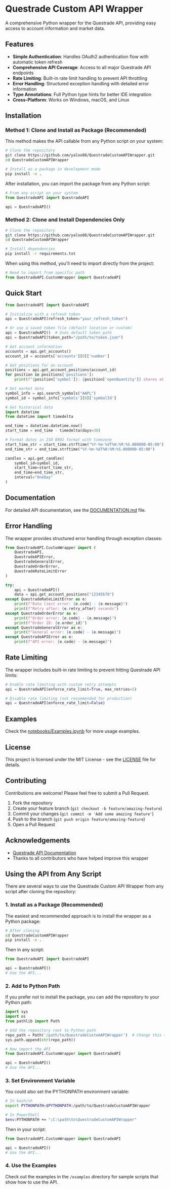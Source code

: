 # Questrade Custom API Wrapper

A comprehensive Python wrapper for the Questrade API, providing easy access to account information and market data.

## Features

- **Simple Authentication**: Handles OAuth2 authentication flow with automatic token refresh
- **Comprehensive API Coverage**: Access to all major Questrade API endpoints
- **Rate Limiting**: Built-in rate limit handling to prevent API throttling
- **Error Handling**: Structured exception handling with detailed error information
- **Type Annotations**: Full Python type hints for better IDE integration
- **Cross-Platform**: Works on Windows, macOS, and Linux

## Installation

### Method 1: Clone and Install as Package (Recommended)

This method makes the API callable from any Python script on your system:

```bash
# Clone the repository
git clone https://github.com/yaloo88/QuestradeCustomAPIWrapper.git
cd QuestradeCustomAPIWrapper

# Install as a package in development mode
pip install -e .
```

After installation, you can import the package from any Python script:

```python
# From any script on your system
from QuestradeAPI import QuestradeAPI

api = QuestradeAPI()
```

### Method 2: Clone and Install Dependencies Only

```bash
# Clone the repository
git clone https://github.com/yaloo88/QuestradeCustomAPIWrapper.git
cd QuestradeCustomAPIWrapper

# Install dependencies
pip install -r requirements.txt
```

When using this method, you'll need to import directly from the project:

```python
# Need to import from specific path
from QuestradeAPI.CustomWrapper import QuestradeAPI
```

## Quick Start

```python
from QuestradeAPI import QuestradeAPI

# Initialize with a refresh token
api = QuestradeAPI(refresh_token="your_refresh_token")

# Or use a saved token file (default location or custom)
api = QuestradeAPI()  # Uses default token path
api = QuestradeAPI(token_path="/path/to/token.json")

# Get account information
accounts = api.get_accounts()
account_id = accounts['accounts'][0]['number']

# Get positions for an account
positions = api.get_account_positions(account_id)
for position in positions['positions']:
    print(f"{position['symbol']}: {position['openQuantity']} shares at ${position['currentPrice']}")

# Get market data
symbol_info = api.search_symbols("AAPL")
symbol_id = symbol_info['symbols'][0]['symbolId']

# Get historical data
import datetime
from datetime import timedelta

end_time = datetime.datetime.now()
start_time = end_time - timedelta(days=30)

# Format dates in ISO 8601 format with timezone
start_time_str = start_time.strftime("%Y-%m-%dT%H:%M:%S.000000-05:00")
end_time_str = end_time.strftime("%Y-%m-%dT%H:%M:%S.000000-05:00")

candles = api.get_candles(
    symbol_id=symbol_id,
    start_time=start_time_str,
    end_time=end_time_str,
    interval="OneDay"
)
```

## Documentation

For detailed API documentation, see the [DOCUMENTATION.md](QuestradeAPI/DOCUMENTATION.md) file.

## Error Handling

The wrapper provides structured error handling through exception classes:

```python
from QuestradeAPI.CustomWrapper import (
    QuestradeAPI, 
    QuestradeAPIError, 
    QuestradeGeneralError, 
    QuestradeOrderError,
    QuestradeRateLimitError
)

try:
    api = QuestradeAPI()
    data = api.get_account_positions("12345678")
except QuestradeRateLimitError as e:
    print(f"Rate limit error: {e.code} - {e.message}")
    print(f"Retry after: {e.retry_after} seconds")
except QuestradeOrderError as e:
    print(f"Order error: {e.code} - {e.message}")
    print(f"Order ID: {e.order_id}")
except QuestradeGeneralError as e:
    print(f"General error: {e.code} - {e.message}")
except QuestradeAPIError as e:
    print(f"API error: {e.code} - {e.message}")
```

## Rate Limiting

The wrapper includes built-in rate limiting to prevent hitting Questrade API limits:

```python
# Enable rate limiting with custom retry attempts
api = QuestradeAPI(enforce_rate_limit=True, max_retries=5)

# Disable rate limiting (not recommended for production)
api = QuestradeAPI(enforce_rate_limit=False)
```

## Examples

Check the [notebooks/Examples.ipynb](notebooks/Examples.ipynb) for more usage examples.

## License

This project is licensed under the MIT License - see the [LICENSE](LICENSE) file for details.

## Contributing

Contributions are welcome! Please feel free to submit a Pull Request.

1. Fork the repository
2. Create your feature branch (`git checkout -b feature/amazing-feature`)
3. Commit your changes (`git commit -m 'Add some amazing feature'`)
4. Push to the branch (`git push origin feature/amazing-feature`)
5. Open a Pull Request

## Acknowledgements

- [Questrade API Documentation](https://www.questrade.com/api/documentation/getting-started)
- Thanks to all contributors who have helped improve this wrapper 

## Using the API from Any Script

There are several ways to use the Questrade Custom API Wrapper from any script after cloning the repository:

### 1. Install as a Package (Recommended)

The easiest and recommended approach is to install the wrapper as a Python package:

```bash
# After cloning
cd QuestradeCustomAPIWrapper
pip install -e .
```

Then in any script:

```python
from QuestradeAPI import QuestradeAPI

api = QuestradeAPI()
# Use the API...
```

### 2. Add to Python Path

If you prefer not to install the package, you can add the repository to your Python path:

```python
import sys
import os
from pathlib import Path

# Add the repository root to Python path
repo_path = Path('/path/to/QuestradeCustomAPIWrapper')  # Change this to your actual path
sys.path.append(str(repo_path))

# Now import the API
from QuestradeAPI.CustomWrapper import QuestradeAPI

api = QuestradeAPI()
# Use the API...
```

### 3. Set Environment Variable

You could also set the PYTHONPATH environment variable:

```bash
# In bash/sh
export PYTHONPATH=$PYTHONPATH:/path/to/QuestradeCustomAPIWrapper

# In PowerShell
$env:PYTHONPATH += ";C:\path\to\QuestradeCustomAPIWrapper"
```

Then in your script:

```python
from QuestradeAPI.CustomWrapper import QuestradeAPI

api = QuestradeAPI()
# Use the API...
```

### 4. Use the Examples

Check out the examples in the `/examples` directory for sample scripts that show how to use the API. 
